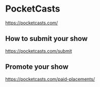 # PocketCasts
https://pocketcasts.com/

## How to submit your show
https://pocketcasts.com/submit

## Promote your show
https://pocketcasts.com/paid-placements/
